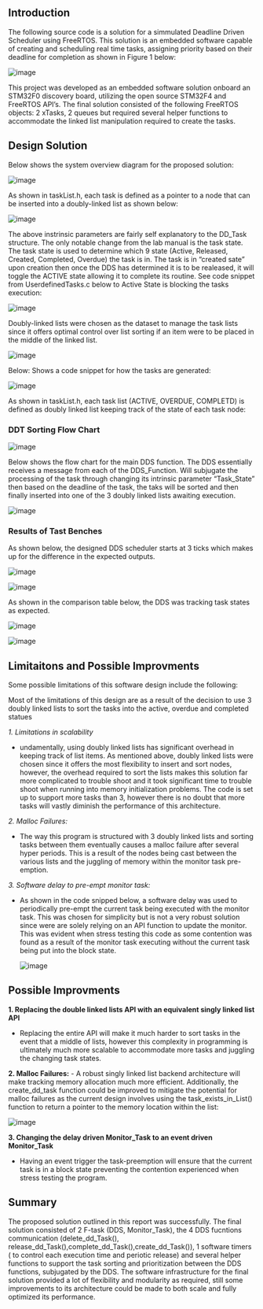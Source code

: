 ## Introduction 

The following source code is a solution for a simmulated Deadline Driven Scheduler using FreeRTOS. This solution
is an embedded software capable of creating and scheduling real time tasks, assigning priority
based on their deadline for completion as shown in Figure 1 below:

![image](https://user-images.githubusercontent.com/61804317/175792993-eb665622-40f1-44e9-879f-7c187c4b5d2f.png)

This project was developed as an embedded software solution onboard an STM32F0 discovery
board, utilizing the open source STM32F4 and FreeRTOS API’s. The final solution consisted of
the following FreeRTOS objects: 2 xTasks, 2 queues but required several helper functions
to accommodate the linked list manipulation required to create the tasks.
 

## Design Solution 

Below shows the system overview diagram for the proposed solution: 

![image](https://user-images.githubusercontent.com/61804317/175793033-c13cc317-75bb-4bfa-bb9f-48b1435f3193.png)


As shown in taskList.h, each task is defined as a pointer to a node that can
be inserted into a doubly-linked list as shown below:

![image](https://user-images.githubusercontent.com/61804317/175793106-d6db927b-d2d2-447c-8821-2262e51c0879.png)

The above instrinsic parameters are fairly self explanatory to the DD_Task structure. The only
notable change from the lab manual is the task state. The task state is used to determine which 
9
state (Active, Released, Created, Completed, Overdue) the task is in. The task is in “created sate”
upon creation then once the DDS has determined it is to be realeased, it will toggle the ACTIVE
state allowing it to complete its routine. See code snippet from UserdefinedTasks.c below to
Active State is blocking the tasks execution: 

![image](https://user-images.githubusercontent.com/61804317/175793109-5ab9c5ff-3113-477c-9d39-c095ce4e4199.png)

Doubly-linked lists were chosen as the dataset to manage the task lists since it offers optimal
control over list sorting if an item were to be placed in the middle of the linked list. 

![image](https://user-images.githubusercontent.com/61804317/175793117-c48f0b06-0906-461b-9fc4-5178c6738286.png)

Below: Shows a code snippet for how the tasks are generated: 

![image](https://user-images.githubusercontent.com/61804317/175793122-b91d3a55-8a1a-493a-9884-c4e7e3d746eb.png)

As shown in taskList.h, each task list (ACTIVE, OVERDUE, COMPLETD) is defined as doubly
linked list keeping track of the state of each task node: 

### DDT Sorting Flow Chart

![image](https://user-images.githubusercontent.com/61804317/175793129-e6da8b60-4b59-467c-9e56-32aef34f05d6.png)

Below shows the flow chart for the main DDS function.
The DDS essentially receives a message from each of the DDS_Function. Will subjugate the
processing of the task through changing its intrinsic parameter “Task_State” then based on the
deadline of the task, the taks will be sorted and then finally inserted into one of the 3 doubly
linked lists awaiting execution. 


![image](https://user-images.githubusercontent.com/61804317/175793141-2604a430-2857-4ac3-a5d6-eb704a406e70.png)

### Results of Tast Benches 

As shown below, the designed DDS scheduler starts at 3 ticks which makes up for the difference
in the expected outputs. 

![image](https://user-images.githubusercontent.com/61804317/175793150-0dc5a580-f046-4d3d-9958-b97cdab46700.png)

![image](https://user-images.githubusercontent.com/61804317/175793159-73968bba-ef5a-4125-a946-63554bf2a03f.png)


As shown in the comparison table below, the DDS was tracking task states as expected. 

![image](https://user-images.githubusercontent.com/61804317/175793166-e8de4191-a0a9-4725-83ac-0a6c127f9281.png)

![image](https://user-images.githubusercontent.com/61804317/175793171-b647cf11-8924-4f17-8218-9908c850f746.png)

## Limitaitons and Possible Improvments 

Some possible limitations of this software design include the following: 

Most of the limitations of this design are as a result of the decision to use 3 doubly linked lists to
sort the tasks into the active, overdue and completed statues



*1. Limitations in scalability*
  - undamentally, using doubly linked lists has significant overhead in keeping track
    of list items. As mentioned above, doubly linked lists were chosen since it offers
    the most flexibility to insert and sort nodes, however, the overhead required to
    sort the lists makes this solution far more complicated to trouble shoot and it took
    significant time to trouble shoot when running into memory initialization
    problems. The code is set up to support more tasks than 3, however there is no
    doubt that more tasks will vastly diminish the performance of this architecture.

*2. Malloc Failures:*
  - The way this program is structured with 3 doubly linked lists and sorting tasks
    between them eventually causes a malloc failure after several hyper periods. This
    is a result of the nodes being cast between the various lists and the juggling of
    memory within the monitor task pre-emption.

*3. Software delay to pre-empt monitor task:*
  - As shown in the code snipped below, a software delay was used to periodically
    pre-empt the current task being executed with the monitor task. This was chosen
    for simplicity but is not a very robust solution since were are solely relying on an
    API function to update the monitor. This was evident when stress testing this code
    as some contention was found as a result of the monitor task executing without
    the current task being put into the block state. 

    ![image](https://user-images.githubusercontent.com/61804317/175793214-6f26f680-416b-4d30-9e1c-e85f97d30fdc.png)

## Possible Improvments 

 **1. Replacing the double linked lists API with an equivalent singly linked list API** 
  - Replacing the entire API will make it much harder to sort tasks in the event that a
    middle of lists, however this complexity in programming is ultimately much more
    scalable to accommodate more tasks and juggling the changing task states.
    
  **2. Malloc Failures:** 
    - A robust singly linked list backend architecture will make tracking memory
      allocation much more efficient. Additionally, the create_dd_task function could
      be improved to mitigate the potential for malloc failures as the current design
      involves using the task_exists_in_List() function to return a pointer to the
      memory location within the list:
 
   ![image](https://user-images.githubusercontent.com/61804317/175793278-9d9711d5-1b76-4bcd-ab5c-ff5fda2999d3.png)


  **3. Changing the delay driven Monitor_Task to an event driven Monitor_Task**

   - Having an event trigger the task-preemption will ensure that the current task is in
     a block state preventing the contention experienced when stress testing the
     program. 


## Summary 

The proposed solution outlined in this report was successfully. The final solution consisted of 2 F-task (DDS,
Monitor_Task), the 4 DDS fucntions communication (delete_dd_Task(),
release_dd_Task(),complete_dd_Task(),create_dd_Task()), 1 software timers ( to control each
execution time and periotic release) and several helper functions to support the task sorting and
prioritization between the DDS functions, subjugated by the DDS. The software infrastructure
for the final solution provided a lot of flexibility and modularity as required, still some
improvements to its architecture could be made to both scale and fully optimized its
performance. 


